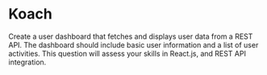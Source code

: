 # Koach
Create a user dashboard that fetches and displays user data from a REST API. The dashboard should include basic user information and a list of user activities. This question will assess your skills in React.js, and REST API integration.
